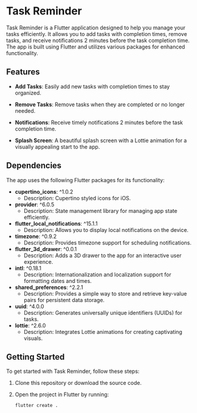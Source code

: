  # Task Reminder

Task Reminder is a Flutter application designed to help you manage your tasks efficiently. It allows you to add tasks with completion times, remove tasks, and receive notifications 2 minutes before the task completion time. The app is built using Flutter and utilizes various packages for enhanced functionality.

## Features

- **Add Tasks**: Easily add new tasks with completion times to stay organized.

- **Remove Tasks**: Remove tasks when they are completed or no longer needed.

- **Notifications**: Receive timely notifications 2 minutes before the task completion time.

- **Splash Screen**: A beautiful splash screen with a Lottie animation for a visually appealing start to the app.

## Dependencies

The app uses the following Flutter packages for its functionality:

- **cupertino_icons**: ^1.0.2
  - Description: Cupertino styled icons for iOS.
- **provider**: ^6.0.5
  - Description: State management library for managing app state efficiently.
- **flutter_local_notifications**: ^15.1.1
  - Description: Allows you to display local notifications on the device.
- **timezone**: ^0.9.2
  - Description: Provides timezone support for scheduling notifications.
- **flutter_3d_drawer**: ^0.0.1
  - Description: Adds a 3D drawer to the app for an interactive user experience.
- **intl**: ^0.18.1
  - Description: Internationalization and localization support for formatting dates and times.
- **shared_preferences**: ^2.2.1
  - Description: Provides a simple way to store and retrieve key-value pairs for persistent data storage.
- **uuid**: ^4.0.0
  - Description: Generates universally unique identifiers (UUIDs) for tasks.
- **lottie**: ^2.6.0
  - Description: Integrates Lottie animations for creating captivating visuals.

## Getting Started

To get started with Task Reminder, follow these steps:

1. Clone this repository or download the source code.

2. Open the project in Flutter by running:
   ```shell
   flutter create .

